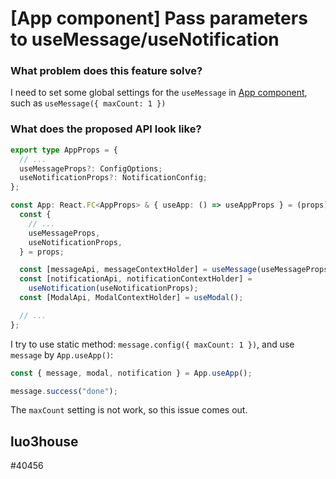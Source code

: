 # [App component] Pass parameters to useMessage/useNotification

### What problem does this feature solve?

I need to set some global settings for the `useMessage` in [App component](https://ant-design.antgroup.com/components/app-cn), such as `useMessage({ maxCount: 1 })`

### What does the proposed API look like?

```ts
export type AppProps = {
  // ...
  useMessageProps?: ConfigOptions;
  useNotificationProps?: NotificationConfig;
};

const App: React.FC<AppProps> & { useApp: () => useAppProps } = (props) => {
  const {
    // ...
    useMessageProps,
    useNotificationProps,
  } = props;

  const [messageApi, messageContextHolder] = useMessage(useMessageProps);
  const [notificationApi, notificationContextHolder] =
    useNotification(useNotificationProps);
  const [ModalApi, ModalContextHolder] = useModal();

  // ...
};
```

I try to use static method: `message.config({ maxCount: 1 })`, and use `message` by `App.useApp()`:

```ts
const { message, modal, notification } = App.useApp();

message.success("done");
```

The `maxCount` setting is not work, so this issue comes out.

<!-- generated by ant-design-issue-helper. DO NOT REMOVE -->

## luo3house

#40456
